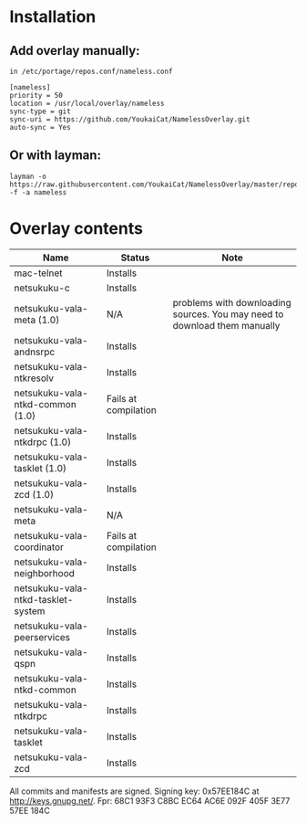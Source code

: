 # Installation

## Add overlay manually:
```
in /etc/portage/repos.conf/nameless.conf

[nameless]
priority = 50
location = /usr/local/overlay/nameless
sync-type = git
sync-uri = https://github.com/YoukaiCat/NamelessOverlay.git
auto-sync = Yes
```

## Or with layman:
```
layman -o https://raw.githubusercontent.com/YoukaiCat/NamelessOverlay/master/repositories.xml -f -a nameless
```

# Overlay contents
| Name                               | Status               | Note                                                                      |
|------------------------------------|----------------------|---------------------------------------------------------------------------|
|mac-telnet                          | Installs             |                                                                           |
|netsukuku-c                         | Installs             |                                                                           |
|netsukuku-vala-meta (1.0)           | N/A                  | problems with downloading sources. You may need to download them manually |
|netsukuku-vala-andnsrpc             | Installs             |                                                                           |
|netsukuku-vala-ntkresolv            | Installs             |                                                                           |
|netsukuku-vala-ntkd-common (1.0)    | Fails at compilation |                                                                           |
|netsukuku-vala-ntkdrpc (1.0)        | Installs             |                                                                           |
|netsukuku-vala-tasklet (1.0)        | Installs             |                                                                           |
|netsukuku-vala-zcd (1.0)            | Installs             |                                                                           |
|netsukuku-vala-meta                 | N/A                  |                                                                           |
|netsukuku-vala-coordinator          | Fails at compilation |                                                                           |
|netsukuku-vala-neighborhood         | Installs             |                                                                           |
|netsukuku-vala-ntkd-tasklet-system  | Installs             |                                                                           |
|netsukuku-vala-peerservices         | Installs             |                                                                           |
|netsukuku-vala-qspn                 | Installs             |                                                                           |
|netsukuku-vala-ntkd-common          | Installs             |                                                                           |
|netsukuku-vala-ntkdrpc              | Installs             |                                                                           |
|netsukuku-vala-tasklet              | Installs             |                                                                           |
|netsukuku-vala-zcd                  | Installs             |                                                                           |

All commits and manifests are signed. Signing key: 0x57EE184C at http://keys.gnupg.net/. Fpr: 68C1 93F3 C8BC EC64 AC6E  092F 405F 3E77 57EE 184C
